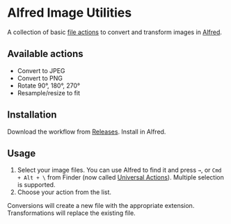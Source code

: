# Alfred Image Utilities

A collection of basic [file actions](https://www.alfredapp.com/blog/tips-and-tricks/file-actions-from-alfred-or-finder/) to convert and transform images in [Alfred](https://www.alfredapp.com/).

## Available actions

* Convert to JPEG
* Convert to PNG
* Rotate 90°, 180°, 270°
* Resample/resize to fit

## Installation

Download the workflow from [Releases](https://github.com/thirteen37/alfred-image-utils/releases/latest). Install in Alfred.

## Usage

1. Select your image files. You can use Alfred to find it and press `→`, or `Cmd + Alt + \` from Finder (now called [Universal Actions](https://www.alfredapp.com/universal-actions/)). Multiple selection is supported.
2. Choose your action from the list.

Conversions will create a new file with the appropriate extension. Transformations will replace the existing file.
